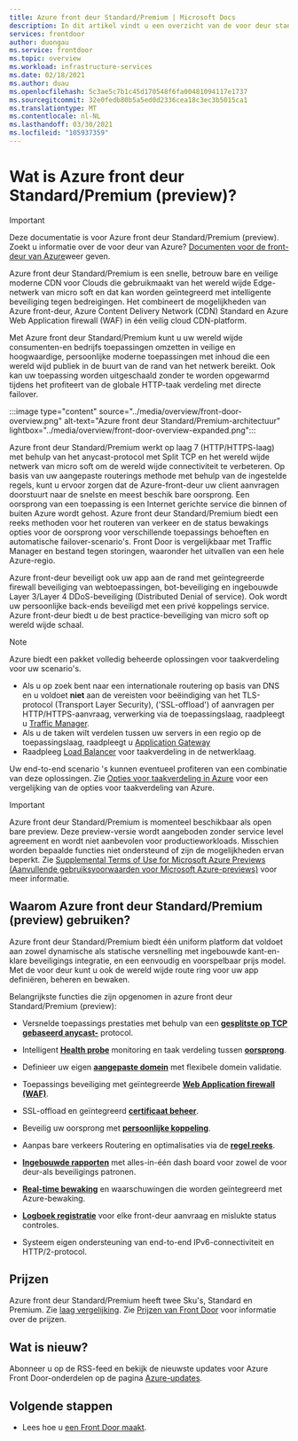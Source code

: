 ```yaml
---
title: Azure front deur Standard/Premium | Microsoft Docs
description: In dit artikel vindt u een overzicht van de voor deur standaard/Premium van Azure.
services: frontdoor
author: duongau
ms.service: frontdoor
ms.topic: overview
ms.workload: infrastructure-services
ms.date: 02/18/2021
ms.author: duau
ms.openlocfilehash: 5c3ae5c7b1c45d170548f6fa00481094117e1737
ms.sourcegitcommit: 32e0fedb80b5a5ed0d2336cea18c3ec3b5015ca1
ms.translationtype: MT
ms.contentlocale: nl-NL
ms.lasthandoff: 03/30/2021
ms.locfileid: "105937359"
---
```

# <a name="what-is-azure-front-door-standardpremium-preview"></a>Wat is Azure front deur Standard/Premium (preview)?

> [!IMPORTANT]
> Deze documentatie is voor Azure front deur Standard/Premium (preview). Zoekt u informatie over de voor deur van Azure? [Documenten voor de front-deur van Azure](../front-door-overview.md)weer geven.

Azure front deur Standard/Premium is een snelle, betrouw bare en veilige moderne CDN voor Clouds die gebruikmaakt van het wereld wijde Edge-netwerk van micro soft en dat kan worden geïntegreerd met intelligente beveiliging tegen bedreigingen. Het combineert de mogelijkheden van Azure front-deur, Azure Content Delivery Network (CDN) Standard en Azure Web Application firewall (WAF) in één veilig cloud CDN-platform.

Met Azure front deur Standard/Premium kunt u uw wereld wijde consumenten-en bedrijfs toepassingen omzetten in veilige en hoogwaardige, persoonlijke moderne toepassingen met inhoud die een wereld wijd publiek in de buurt van de rand van het netwerk bereikt. Ook kan uw toepassing worden uitgeschaald zonder te worden opgewarmd tijdens het profiteert van de globale HTTP-taak verdeling met directe failover.

   :::image type="content" source="../media/overview/front-door-overview.png" alt-text="Azure front deur Standard/Premium-architectuur" lightbox="../media/overview/front-door-overview-expanded.png":::

Azure front deur Standard/Premium werkt op laag 7 (HTTP/HTTPS-laag) met behulp van het anycast-protocol met Split TCP en het wereld wijde netwerk van micro soft om de wereld wijde connectiviteit te verbeteren. Op basis van uw aangepaste routerings methode met behulp van de ingestelde regels, kunt u ervoor zorgen dat de Azure-front-deur uw client aanvragen doorstuurt naar de snelste en meest beschik bare oorsprong. Een oorsprong van een toepassing is een Internet gerichte service die binnen of buiten Azure wordt gehost. Azure front deur Standard/Premium biedt een reeks methoden voor het routeren van verkeer en de status bewakings opties voor de oorsprong voor verschillende toepassings behoeften en automatische failover-scenario's. Front Door is vergelijkbaar met Traffic Manager en bestand tegen storingen, waaronder het uitvallen van een hele Azure-regio.

Azure front-deur beveiligt ook uw app aan de rand met geïntegreerde firewall beveiliging van webtoepassingen, bot-beveiliging en ingebouwde Layer 3/Layer 4 DDoS-beveiliging (Distributed Denial of service). Ook wordt uw persoonlijke back-ends beveiligd met een privé koppelings service. Azure front-deur biedt u de best practice-beveiliging van micro soft op wereld wijde schaal.  

>[!NOTE]
> Azure biedt een pakket volledig beheerde oplossingen voor taakverdeling voor uw scenario's.
>
> * Als u op zoek bent naar een internationale routering op basis van DNS en u voldoet **niet** aan de vereisten voor beëindiging van het TLS-protocol (Transport Layer Security), ('SSL-offload') of aanvragen per HTTP/HTTPS-aanvraag, verwerking via de toepassingslaag, raadpleegt u [Traffic Manager](../../traffic-manager/traffic-manager-overview.md).
> * Als u de taken wilt verdelen tussen uw servers in een regio op de toepassingslaag, raadpleegt u [Application Gateway](../../application-gateway/overview.md)
> * Raadpleeg [Load Balancer](../../load-balancer/load-balancer-overview.md) voor taakverdeling in de netwerklaag.
>
> Uw end-to-end scenario 's kunnen eventueel profiteren van een combinatie van deze oplossingen.
> Zie [Opties voor taakverdeling in Azure](/azure/architecture/guide/technology-choices/load-balancing-overview) voor een vergelijking van de opties voor taakverdeling van Azure.

> [!IMPORTANT]
> Azure front deur Standard/Premium is momenteel beschikbaar als open bare preview.
> Deze preview-versie wordt aangeboden zonder service level agreement en wordt niet aanbevolen voor productieworkloads. Misschien worden bepaalde functies niet ondersteund of zijn de mogelijkheden ervan beperkt.
> Zie [Supplemental Terms of Use for Microsoft Azure Previews (Aanvullende gebruiksvoorwaarden voor Microsoft Azure-previews)](https://azure.microsoft.com/support/legal/preview-supplemental-terms/) voor meer informatie.

## <a name="why-use-azure-front-door-standardpremium-preview"></a>Waarom Azure front deur Standard/Premium (preview) gebruiken?

Azure front deur Standard/Premium biedt één uniform platform dat voldoet aan zowel dynamische als statische versnelling met ingebouwde kant-en-klare beveiligings integratie, en een eenvoudig en voorspelbaar prijs model. Met de voor deur kunt u ook de wereld wijde route ring voor uw app definiëren, beheren en bewaken.

Belangrijkste functies die zijn opgenomen in azure front deur Standard/Premium (preview):

- Versnelde toepassings prestaties met behulp van een **[gesplitste op TCP gebaseerd anycast-](../front-door-routing-architecture.md#splittcp)** protocol.

- Intelligent **[Health probe](concept-health-probes.md)** monitoring en taak verdeling tussen **[oorsprong](concept-origin.md)**.

- Definieer uw eigen **[aangepaste domein](how-to-add-custom-domain.md)** met flexibele domein validatie.

- Toepassings beveiliging met geïntegreerde **[Web Application firewall (WAF)](../../web-application-firewall/afds/afds-overview.md)**.

- SSL-offload en geïntegreerd **[certificaat beheer](how-to-configure-https-custom-domain.md)**.

- Beveilig uw oorsprong met **[persoonlijke koppeling](concept-private-link.md)**.  

- Aanpas bare verkeers Routering en optimalisaties via de **[regel reeks](concept-rule-set.md)**.

- **[Ingebouwde rapporten](how-to-reports.md)** met alles-in-één dash board voor zowel de voor deur-als beveiligings patronen.

- **[Real-time bewaking](how-to-monitor-metrics.md)** en waarschuwingen die worden geïntegreerd met Azure-bewaking.

- **[Logboek registratie](how-to-logs.md)** voor elke front-deur aanvraag en mislukte status controles.

- Systeem eigen ondersteuning van end-to-end IPv6-connectiviteit en HTTP/2-protocol.

## <a name="pricing"></a>Prijzen

Azure front deur Standard/Premium heeft twee Sku's, Standard en Premium. Zie [laag vergelijking](tier-comparison.md). Zie [Prijzen van Front Door](https://azure.microsoft.com/pricing/details/frontdoor/) voor informatie over de prijzen. 

## <a name="whats-new"></a>Wat is nieuw?

Abonneer u op de RSS-feed en bekijk de nieuwste updates voor Azure Front Door-onderdelen op de pagina [Azure-updates](https://azure.microsoft.com/updates/?category=networking&query=Azure%20Front%20Door).

## <a name="next-steps"></a>Volgende stappen

* Lees hoe u [een Front Door maakt](create-front-door-portal.md).
